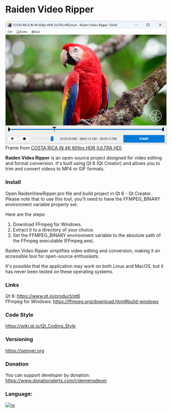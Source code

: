 # Raiden Video Ripper
![Screenshot](Screenshot.png) 
Frame from [COSTA RICA IN 4K 60fps HDR (ULTRA HD)](https://www.youtube.com/watch?v=LXb3EKWsInQ)

**Raiden Video Ripper** is an open-source project designed for video editing and format conversion. It's built using Qt 6 (Qt Creator) and allows you to trim and convert videos to MP4 or GIF formats.  

### Install
Open RaidenViewRipper.pro file and build project in Qt 6 - Qt Creator. Please note that to use this tool, you'll need to have the FFMPEG_BINARY environment variable properly set.    
  
Here are the steps:  

1. Download FFmpeg for Windows.  
1. Extract it to a directory of your choice.  
1. Set the FFMPEG_BINARY environment variable to the absolute path of the FFmpeg executable (FFmpeg.exe).  

Raiden Video Ripper simplifies video editing and conversion, making it an accessible tool for open-source enthusiasts.  

It's possible that the application may work on both Linux and MacOS, but it has never been tested on these operating systems.

### Links

Qt 6: https://www.qt.io/product/qt6   
FFmpeg for Windows: https://ffmpeg.org/download.html#build-windows

### Code Style
https://wiki.qt.io/Qt_Coding_Style

### Versioning   
https://semver.org

### Donation
You can support developer by donation:
https://www.donationalerts.com/r/demensdeum

### Language:
[![ru](https://img.shields.io/badge/lang-ru-red.svg)](https://github.com/demensdeum/RaidenVideoRipper/blob/main/README.ru.md)
